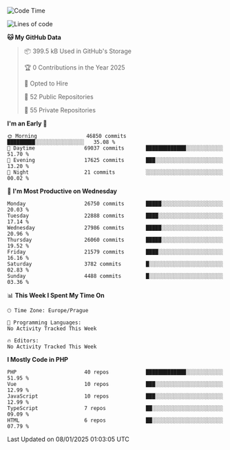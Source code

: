 <!--START_SECTION:waka-->
![Code Time](http://img.shields.io/badge/Code%20Time-1%2C584%20hrs%203%20mins-blue)

![Lines of code](https://img.shields.io/badge/From%20Hello%20World%20I%27ve%20Written-41.0%20million%20lines%20of%20code-blue)

**🐱 My GitHub Data** 

> 📦 399.5 kB Used in GitHub's Storage 
 > 
> 🏆 0 Contributions in the Year 2025
 > 
> 💼 Opted to Hire
 > 
> 📜 52 Public Repositories 
 > 
> 🔑 55 Private Repositories 
 > 
**I'm an Early 🐤** 

```text
🌞 Morning                46850 commits       █████████░░░░░░░░░░░░░░░░   35.08 % 
🌆 Daytime                69037 commits       █████████████░░░░░░░░░░░░   51.70 % 
🌃 Evening                17625 commits       ███░░░░░░░░░░░░░░░░░░░░░░   13.20 % 
🌙 Night                  21 commits          ░░░░░░░░░░░░░░░░░░░░░░░░░   00.02 % 
```
📅 **I'm Most Productive on Wednesday** 

```text
Monday                   26750 commits       █████░░░░░░░░░░░░░░░░░░░░   20.03 % 
Tuesday                  22888 commits       ████░░░░░░░░░░░░░░░░░░░░░   17.14 % 
Wednesday                27986 commits       █████░░░░░░░░░░░░░░░░░░░░   20.96 % 
Thursday                 26060 commits       █████░░░░░░░░░░░░░░░░░░░░   19.52 % 
Friday                   21579 commits       ████░░░░░░░░░░░░░░░░░░░░░   16.16 % 
Saturday                 3782 commits        █░░░░░░░░░░░░░░░░░░░░░░░░   02.83 % 
Sunday                   4488 commits        █░░░░░░░░░░░░░░░░░░░░░░░░   03.36 % 
```


📊 **This Week I Spent My Time On** 

```text
🕑︎ Time Zone: Europe/Prague

💬 Programming Languages: 
No Activity Tracked This Week

🔥 Editors: 
No Activity Tracked This Week
```

**I Mostly Code in PHP** 

```text
PHP                      40 repos            █████████████░░░░░░░░░░░░   51.95 % 
Vue                      10 repos            ███░░░░░░░░░░░░░░░░░░░░░░   12.99 % 
JavaScript               10 repos            ███░░░░░░░░░░░░░░░░░░░░░░   12.99 % 
TypeScript               7 repos             ██░░░░░░░░░░░░░░░░░░░░░░░   09.09 % 
HTML                     6 repos             ██░░░░░░░░░░░░░░░░░░░░░░░   07.79 % 
```




 Last Updated on 08/01/2025 01:03:05 UTC
<!--END_SECTION:waka-->
<!--
**AlexKratky/AlexKratky** is a ✨ _special_ ✨ repository because its `README.md` (this file) appears on your GitHub profile.

Here are some ideas to get you started:

- 🔭 I’m currently working on ...
- 🌱 I’m currently learning ...
- 👯 I’m looking to collaborate on ...
- 🤔 I’m looking for help with ...
- 💬 Ask me about ...
- 📫 How to reach me: ...
- 😄 Pronouns: ...
- ⚡ Fun fact: ...
-->

